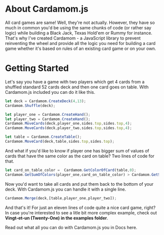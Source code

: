 # About Cardamom.js

All card games are same! Well, they're not actually. However, they have so much in common you'd be using the same chunks of code (or rather say logic) while building a Black Jack, Texas Hold'em or Rummy for instance. That's why I've created Cardamom - a JavaScript library to prevent reinventing the wheel and provide all the logic you need for building a card game whether it's based on rules of an existing card game or on your own.

# Getting Started

Let's say you have a game with two players which get 4 cards from a shuffled standard 52 cards deck and then one card goes on table. With Cardamom.js included you can do it like this.

```javascript
let deck = Cardamom.CreateDeck(4,13);
Cardamom.Shuffle(deck);

let player_one = Cardamom.CreateHand();
let player_two = Cardamom.CreateHand();
Cardamom.MoveCards(deck,player_one,sides.top,sides.top,4);
Cardamom.MoveCards(deck,player_two,sides.top,sides.top,4);

let table = Cardamom.CreateTable();
Cardamom.MoveCard(deck,table,sides.top,sides.top);
```

And what if you'd like to know if player one has bigger sum of values of cards that have the same color as the card on table? Two lines of code for that.

```javascript
let card_on_table_color =  Cardamom.GetColorOfCard(table,0);
Cardamom.GetSumOfColors(player_one,card_on_table_color) > Cardamom.GetSumOfColors(player_two,card_on_table_color);
```

Now you'd want to take all cards and put them back to the bottom of your deck. With Cardamom.js you can handle it with a single line.

```javascript
Cardamom.Merge(deck,[table,player_one,player_two]);
```

And that's it! For just an eleven lines of code quite a nice card game, right? In case you're interested to see a litle bit more complex example, check out **Vingt-et-un (Twenty-One) in the examples folder**. 

Read out what all you can do with Cardamom.js you in Docs here.
